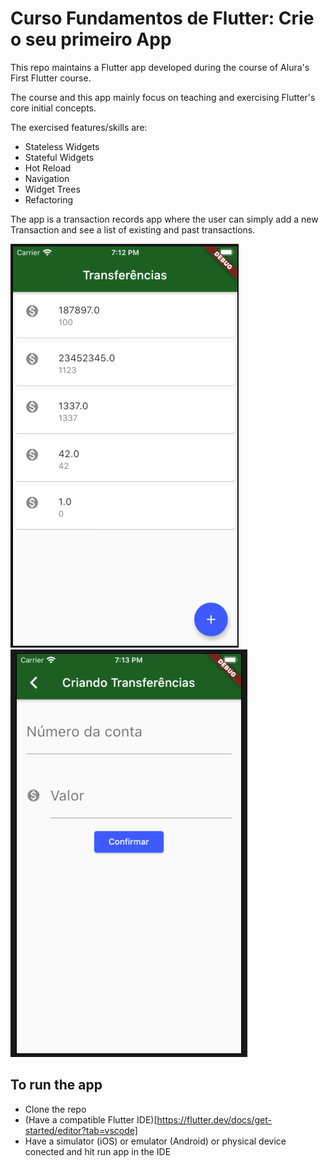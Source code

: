 # Curso Fundamentos de Flutter: Crie o seu primeiro App

This repo maintains a Flutter app developed during the course of Alura's First Flutter course.

The course and this app mainly focus on teaching and exercising Flutter's core initial concepts.

The exercised features/skills are: 

- Stateless Widgets
- Stateful Widgets
- Hot Reload
- Navigation
- Widget Trees
- Refactoring


The app is a transaction records app where the user can simply add a new Transaction and see a list of existing and past transactions.

![Main Screen](./pictures/ListaTransferencia.png)
![Second Screen](./pictures/FormularioTransferencia.png)

## To run the app

- Clone the repo
- (Have a compatible Flutter IDE)[https://flutter.dev/docs/get-started/editor?tab=vscode]
- Have a simulator (iOS) or emulator (Android) or physical device conected and hit run app in the IDE


